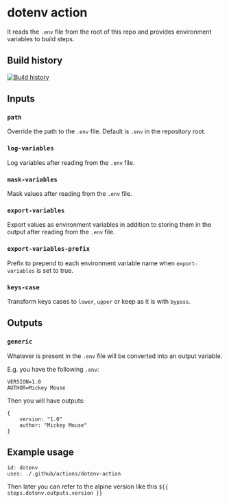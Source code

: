 # dotenv action

It reads the `.env` file from the root of this repo and provides environment variables to build steps.

## Build history

[![Build history](https://buildstats.info/github/chart/falti/dotenv-action?branch=master)](https://github.com/falti/dotenv-action/actions)

## Inputs

### `path`

Override the path to the `.env` file. Default is `.env` in the repository root.

### `log-variables`

Log variables after reading from the `.env` file.

### `mask-variables`

Mask values after reading from the `.env` file.

### `export-variables`

Export values as environment variables in addition to storing them in the output after reading from the `.env` file.

### `export-variables-prefix`

Prefix to prepend to each environment variable name when `export-variables` is set to true.

### `keys-case`

Transform keys cases to `lower`, `upper` or keep as it is with `bypass`.

## Outputs

### `generic`

Whatever is present in the `.env` file will be converted into an output variable.

E.g. you have the following `.env`:

    VERSION=1.0
    AUTHOR=Mickey Mouse

Then you will have outputs:

    {
        version: "1.0"
        author: "Mickey Mouse"
    }

## Example usage

    id: dotenv
    uses: ./.github/actions/dotenv-action

Then later you can refer to the alpine version like this
`${{ steps.dotenv.outputs.version }}`
